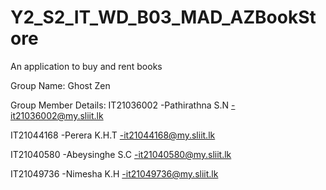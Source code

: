 # Y2_S2_IT_WD_B03_MAD_AZBookStore
An application to buy and rent books

Group Name: Ghost Zen

Group Member Details:
IT21036002	-Pathirathna S.N -it21036002@my.sliit.lk

IT21044168	-Perera K.H.T	 -it21044168@my.sliit.lk

IT21040580	-Abeysinghe S.C	 -it21040580@my.sliit.lk

IT21049736	-Nimesha K.H	 -it21049736@my.sliit.lk

